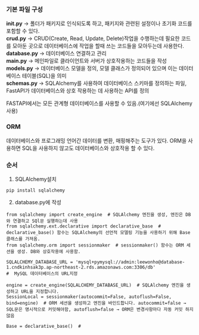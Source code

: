 ### 기본 파일 구성
**__init__.py** → 폴더가 패키지로 인식되도록 하고, 패키지와 관련된 설정이나 초기화 코드를 포함할 수 있다. <br>
**crud.py** → CRUD(Create, Read, Update, Delete)작업을 수행하는데 필요한 코드를 모아둔 곳으로 데이터베이스에 작업을 할때 쓰는 코드들을 모아두는데 사용한다. <br>
**database.py** → 데이터베이스 연결하고 관리 <br>
**main.py** → 메인파일로 클라이언트와 서버가 상호작용하는 코드들을 작성 <br>
**models.py** → 데이터베이스 모델을 정의, 모델 클래스가 정의되어 있으며 이는 데이터베이스 테이블(SQL)을 의미 <br>
**schemas.py** → SQLAlchemy를 사용하여 데이터베이스 스키마를 정의하는 파일, FastAPI가 데이터베이스와 상호 작용하는 데 사용하는 API를 정의 <br>


FASTAPI에서는 모든 관계형 데이터베이스를 사용할 수 있음.(여기에선 SQLAlchemy사용)

### ORM
데이터베이스와 프로그래밍 언어간 데이터를 변환, 매핑해주는 도구가 있다.
ORM을 사용하면 SQL을 사용하지 않고도 데이터베이스와 상호작용 할 수 있다.


### 순서
1. SQLAlchemy설치
```
pip install sqlalchemy
```

2. database.py에 작성
```
from sqlalchemy import create_engine  # SQLAlchemy 엔진을 생성, 엔진은 DB와 연결하고 SQl문 실행하는데 사용
from sqlalchemy.ext.declarative import declarative_base  # declarative_base() 함수는 SQLAlchemy의 선언적 모델링 기능을 사용하기 위해 Base 클래스를 가져옴.
from sqlalchemy.orm import sessionmaker  # sessionmaker() 함수는 ORM 세션을 생성. DB와 상호작용에 사용함.

SQLALCHEMY_DATABASE_URL = 'mysql+pymysql://admin:leewonho@database-1.cndkinhsak3p.ap-northeast-2.rds.amazonaws.com:3306/db'
#  MySQL 데이터베이스의 URL지정

engine = create_engine(SQLALCHEMY_DATABASE_URL)  # SQLAlchemy 엔진을 생성하고 URL을 지정합니다.
SessionLocal = sessionmaker(autocommit=False, autoflush=False, bind=engine)  # ORM 세션을 생성하고 엔진을 바인드합니다. autocommit=false → SQL문은 명시적으로 커밋해야함, autoflush=false → ORM은 변경사항마다 자동 커밋 하지않음

Base = declarative_base()  #
```
